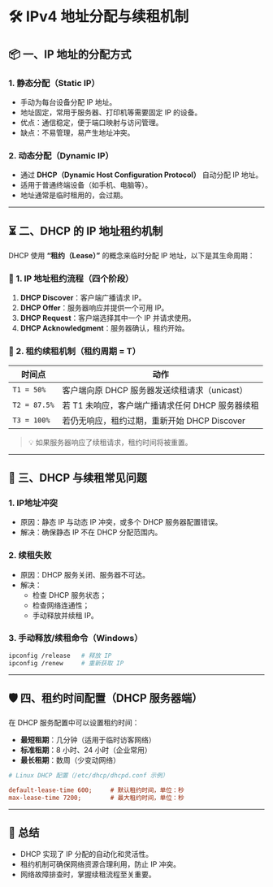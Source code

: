 # 🛠 IPv4 地址分配与续租机制

## 📦 一、IP 地址的分配方式

### 1. 静态分配（Static IP）
- 手动为每台设备分配 IP 地址。
- 地址固定，常用于服务器、打印机等需要固定 IP 的设备。
- 优点：通信稳定，便于端口映射与访问管理。
- 缺点：不易管理，易产生地址冲突。

### 2. 动态分配（Dynamic IP）
- 通过 **DHCP（Dynamic Host Configuration Protocol）** 自动分配 IP 地址。
- 适用于普通终端设备（如手机、电脑等）。
- 地址通常是临时租用的，会过期。

---

## ⏳ 二、DHCP 的 IP 地址租约机制

DHCP 使用 **“租约（Lease）”** 的概念来临时分配 IP 地址，以下是其生命周期：

### 📌 1. IP 地址租约流程（四个阶段）

1. **DHCP Discover**：客户端广播请求 IP。
2. **DHCP Offer**：服务器响应并提供一个可用 IP。
3. **DHCP Request**：客户端选择其中一个 IP 并请求使用。
4. **DHCP Acknowledgment**：服务器确认，租约开始。

### 📆 2. 租约续租机制（租约周期 = T）

| 时间点          | 动作                                   |
|------------------|----------------------------------------|
| `T1 = 50%`       | 客户端向原 DHCP 服务器发送续租请求（unicast） |
| `T2 = 87.5%`     | 若 T1 未响应，客户端广播请求任何 DHCP 服务器续租 |
| `T3 = 100%`      | 若仍无响应，租约过期，重新开始 DHCP Discover |

> 💡 如果服务器响应了续租请求，租约时间将被重置。

---

## 🧠 三、DHCP 与续租常见问题

### 1. **IP地址冲突**
- 原因：静态 IP 与动态 IP 冲突，或多个 DHCP 服务器配置错误。
- 解决：确保静态 IP 不在 DHCP 分配范围内。

### 2. **续租失败**
- 原因：DHCP 服务关闭、服务器不可达。
- 解决：
  - 检查 DHCP 服务状态；
  - 检查网络连通性；
  - 手动释放并续租 IP。

### 3. **手动释放/续租命令（Windows）**

```bash
ipconfig /release   # 释放 IP
ipconfig /renew     # 重新获取 IP
```

---

## 🛡 四、租约时间配置（DHCP 服务器端）

在 DHCP 服务配置中可以设置租约时间：

- **最短租期**：几分钟（适用于临时访客网络）
- **标准租期**：8 小时、24 小时（企业常用）
- **最长租期**：数周（少变动网络）

```ini
# Linux DHCP 配置（/etc/dhcp/dhcpd.conf 示例）

default-lease-time 600;     # 默认租约时间，单位：秒
max-lease-time 7200;        # 最大租约时间，单位：秒
```

---

## 📍 总结

- DHCP 实现了 IP 分配的自动化和灵活性。
- 租约机制可确保网络资源合理利用，防止 IP 冲突。
- 网络故障排查时，掌握续租流程至关重要。
